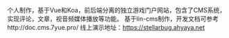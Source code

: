 个人制作，基于Vue和Koa，前后端分离的独立游戏门户网站，包含了CMS系统，实现评论，文章，视音频媒体播放等功能。 
基于lin-cms制作，开发文档可参考http://doc.cms.7yue.pro/
线上演示地址：https://stellarbug.ahyaya.net
